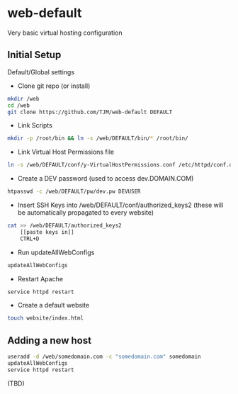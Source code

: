 web-default
===========

Very basic virtual hosting configuration

Initial Setup
-------------
Default/Global settings

* Clone git repo (or install)

```bash
mkdir /web
cd /web
git clone https://github.com/TJM/web-default DEFAULT
```

* Link Scripts

```bash
mkdir -p /root/bin && ln -s /web/DEFAULT/bin/* /root/bin/
```    

* Link Virtual Host Permissions file

```bash
ln -s /web/DEFAULT/conf/y-VirtualHostPermissions.conf /etc/httpd/conf.d/
```

* Create a DEV password (used to access dev.DOMAIN.COM)

```bash
htpasswd -c /web/DEFAULT/pw/dev.pw DEVUSER
```

* Insert SSH Keys into /web/DEFAULT/conf/authorized_keys2 (these will be automatically propagated to every website)

```bash
cat >> /web/DEFAULT/authorized_keys2
	[[paste keys in]]
	CTRL+D
```

* Run updateAllWebConfigs

```bash
updateAllWebConfigs
```

* Restart Apache

```bash
service httpd restart
```
* Create a default website

```bash
touch website/index.html
```

Adding a new host
------------------
```bash
useradd -d /web/somedomain.com -c "somedomain.com" somedomain
updateAllWebConfigs
service httpd restart
```
(TBD)
